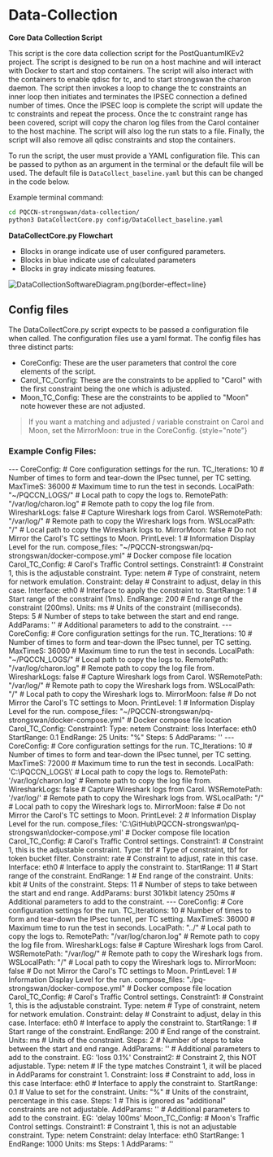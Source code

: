 # Data-Collection

**Core Data Collection Script**

  This script is the core data collection script for the PostQuantumIKEv2 project.
  The script is designed to be run on a host machine and will interact with Docker to start and stop containers.
  The script will also interact with the containers to enable qdisc for tc, and to start strongswan the charon daemon.
  The script then invokes a loop to change the tc constraints an inner loop then initiates and terminates
  the IPSEC connection a defined number of times. Once the IPSEC loop is complete the script will update the tc
  constraints and repeat the process. Once the tc constraint range has been covered, script will copy the charon
  log files from the Carol container to the host machine. The script will also log the run stats to a file.
  Finally, the script will also remove all qdisc constraints and stop the containers.

To run the script, the user must provide a YAML configuration file. This can be passed to python as an argument
  in the terminal or the default file will be used. The default file is ```DataCollect_baseline.yaml``` but this
  can be changed in the code below.

Example terminal command:
```Bash
cd PQCCN-strongswan/data-collection/
python3 DataCollectCore.py config/DataCollect_baseline.yaml
```

**DataCollectCore.py Flowchart**
- Blocks in orange indicate use of user configured parameters.
- Blocks in blue indicate use of calculated parameters
- Blocks in gray indicate missing features.

![DataCollectionSoftwareDiagram.png](DataCollectionSoftwareDiagram.png){border-effect=line}


## Config files
The DataCollectCore.py script expects to be passed a configuration file when called. 
The configuration files use a yaml format. The config files has three distinct parts:

- CoreConfig: These are the user parameters that control the core elements of the script.
- Carol_TC_Config: These are the constraints to be applied to "Carol" with the first constraint being the one which is adjusted.
- Moon_TC_Config: These are the constraints to be applied to "Moon" note however these are not adjusted.

> If you want a matching and adjusted / variable constraint on Carol and Moon, 
> set the MirrorMoon: true in the CoreConfig. 
> {style="note"}

### Example Config Files:
<tabs>
    <tab title="Delay Example">
        <code-block lang="yaml">
            ---
            CoreConfig:           # Core configuration settings for the run.
              TC_Iterations: 10  # Number of times to form and tear-down the IPsec tunnel, per TC setting.
              MaxTimeS: 36000      # Maximum time to run the test in seconds.
              LocalPath: "~/PQCCN_LOGS/"      # Local path to copy the logs to.
              RemotePath: "/var/log/charon.log"   # Remote path to copy the log file from.
              WiresharkLogs: false        # Capture Wireshark logs from Carol. 
              WSRemotePath: "/var/log/"   # Remote path to copy the Wireshark logs from.
              WSLocalPath: "/"            # Local path to copy the Wireshark logs to.
              MirrorMoon: false           # Do not Mirror the Carol's TC settings to Moon.
              PrintLevel: 1               # Information Display Level for the run.
              compose_files: "~/PQCCN-strongswan/pq-strongswan/docker-compose.yml"  # Docker compose file location
            Carol_TC_Config:    # Carol's Traffic Control settings.
              Constraint1:      # Constraint 1, this is the adjustable constraint.
                Type: netem     # Type of constraint, netem for network emulation.
                Constraint: delay  # Constraint to adjust, delay in this case.  
                Interface: eth0    # Interface to apply the constraint to.
                StartRange: 1      # Start range of the constraint (1ms).
                EndRange: 200      # End range of the constraint (200ms).
                Units: ms          # Units of the constraint (milliseconds).
                Steps: 5           # Number of steps to take between the start and end range.
                AddParams: ''      # Additional parameters to add to the constraint.</code-block>
    </tab>
    <tab title="Loss Example">
        <code-block lang="yaml">
            ---
            CoreConfig:           # Core configuration settings for the run.
              TC_Iterations: 10  # Number of times to form and tear-down the IPsec tunnel, per TC setting.
              MaxTimeS: 36000      # Maximum time to run the test in seconds.
              LocalPath: "~/PQCCN_LOGS/"      # Local path to copy the logs to.
              RemotePath: "/var/log/charon.log"   # Remote path to copy the log file from.
              WiresharkLogs: false        # Capture Wireshark logs from Carol. 
              WSRemotePath: "/var/log/"   # Remote path to copy the Wireshark logs from.
              WSLocalPath: "/"            # Local path to copy the Wireshark logs to.
              MirrorMoon: false           # Do not Mirror the Carol's TC settings to Moon.
              PrintLevel: 1               # Information Display Level for the run.
              compose_files: "~/PQCCN-strongswan/pq-strongswan/docker-compose.yml"  # Docker compose file location
            Carol_TC_Config:
              Constraint1:
                Type: netem
                Constraint: loss
                Interface: eth0
                StartRange: 0.1
                EndRange: 25
                Units: "%"
                Steps: 5
                AddParams: ''</code-block>
    </tab>
    <tab title="Bandwidth Example Windows">
            <code-block lang="yaml">
                ---
                CoreConfig:           # Core configuration settings for the run.
                  TC_Iterations: 10  # Number of times to form and tear-down the IPsec tunnel, per TC setting.
                  MaxTimeS: 72000      # Maximum time to run the test in seconds.
                  LocalPath: 'C:\PQCCN_LOGS\'      # Local path to copy the logs to.
                  RemotePath: '/var/log/charon.log'   # Remote path to copy the log file from.
                  WiresharkLogs: false        # Capture Wireshark logs from Carol. 
                  WSRemotePath: '/var/log/'   # Remote path to copy the Wireshark logs from.
                  WSLocalPath: "/"            # Local path to copy the Wireshark logs to.
                  MirrorMoon: false           # Do not Mirror the Carol's TC settings to Moon.
                  PrintLevel: 2               # Information Display Level for the run.
                  compose_files: 'C:\GitHub\PQCCN-strongswan\pq-strongswan\docker-compose.yml'  # Docker compose file location
                Carol_TC_Config:  # Carol's Traffic Control settings.
                  Constraint1:      # Constraint 1, this is the adjustable constraint.
                    Type: tbf           # Type of constraint, tbf for token bucket filter.
                    Constraint: rate    # Constraint to adjust, rate in this case.
                    Interface: eth0     # Interface to apply the constraint to.
                    StartRange: 11    # Start range of the constraint.
                    EndRange: 1        # End range of the constraint.
                    Units: kbit         # Units of the constraint.
                    Steps: 11           # Number of steps to take between the start and end range.
                    AddParams: burst 301kbit latency 250ms     # Additional parameters to add to the constraint.</code-block>
    </tab>
    <tab title="Carol and Moon Constraints Example">
        <code-block lang="yaml">
                ---
                CoreConfig:           # Core configuration settings for the run.
                  TC_Iterations: 10  # Number of times to form and tear-down the IPsec tunnel, per TC setting.
                  MaxTimeS: 36000      # Maximum time to run the test in seconds.
                  LocalPath: "../"      # Local path to copy the logs to.
                  RemotePath: "/var/log/charon.log"   # Remote path to copy the log file from.
                  WiresharkLogs: false        # Capture Wireshark logs from Carol. 
                  WSRemotePath: "/var/log/"   # Remote path to copy the Wireshark logs from.
                  WSLocalPath: "/"            # Local path to copy the Wireshark logs to.
                  MirrorMoon: false           # Do not Mirror the Carol's TC settings to Moon.
                  PrintLevel: 1               # Information Display Level for the run.
                  compose_files: "./pq-strongswan/docker-compose.yml"  # Docker compose file location
                Carol_TC_Config:  # Carol's Traffic Control settings.
                  Constraint1:        # Constraint 1, this is the adjustable constraint.
                    Type: netem         # Type of constraint, netem for network emulation.
                    Constraint: delay   # Constraint to adjust, delay in this case.
                    Interface: eth0     # Interface to apply the constraint to.
                    StartRange: 1       # Start range of the constraint.
                    EndRange: 200       # End range of the constraint.
                    Units: ms           # Units of the constraint.
                    Steps: 2            # Number of steps to take between the start and end range.
                    AddParams: ''       # Additional parameters to add to the constraint. EG: 'loss 0.1%'
                  Constraint2:    # Constraint 2, this NOT adjustable. 
                    Type: netem   # IF the type matches Constraint 1, it will be placed in AddParams for constraint 1.
                    Constraint: loss    # Constraint to add, loss in this case
                    Interface: eth0     # Interface to apply the constraint to.
                    StartRange: 0.1     # Value to set for the constraint.
                    Units: "%"          # Units of the constraint, percentage in this case.
                    Steps: 1            # This is ignored as "additional" constraints are not adjustable.
                    AddParams: ''       # Additional parameters to add to the constraint. EG: 'delay 100ms'
                Moon_TC_Config:   # Moon's Traffic Control settings.
                  Constraint1:        # Constraint 1, this is not an adjustable constraint.
                    Type: netem
                    Constraint: delay
                    Interface: eth0
                    StartRange: 1
                    EndRange: 1000
                    Units: ms
                    Steps: 1
                    AddParams: ''</code-block>
    </tab>
</tabs>




